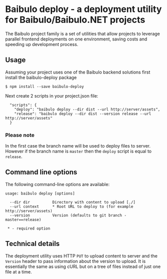 # Baibulo deploy - a deployment utility for Baibulo/Baibulo.NET projects

The Baibulo project family is a set of utilities that allow projects to leverage parallel frontend
deployments on one environment, saving costs and speeding up development process.

## Usage

Assuming your project uses one of the Baibulo backend solutions first install the baibulo-deploy package

```
$ npm install --save baibulo-deploy
```

Next create 2 scripts in your project.json file:

```
  "scripts": {
    "deploy": "baibulo deploy --dir dist --url http://server/assets",
    "release": "baibulo deploy --dir dist --version release --url http://server/assets"
  }
```

### Please note
In the first case the branch name will be used to deploy files to server.
However if the branch name is ```master``` then the ```deploy``` script is equal to ```release```.

## Command line options

The following command-line options are available:

```
usage: baibulo deploy [options]

  --dir dir          Directory with content to upload [./]
  --url context      * Root URL to deploy to (for example http://server/assets)
  --version          Version (defaults to git branch - master==release)

 * - required option
```

## Technical details

The deployment utility uses HTTP ```PUT``` to upload content to server and the ```Version``` header to pass information about the version to upload. It is essentially the same as using cURL but on a tree
of files instead of just one file at a time.
